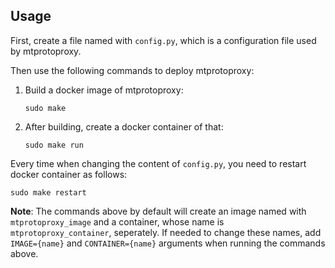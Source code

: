 ## Usage

First, create a file named with `config.py`, which is a configuration file
used by mtprotoproxy.

Then use the following commands to deploy mtprotoproxy:

1.  Build a docker image of mtprotoproxy:

        sudo make

2.  After building, create a docker container of that:

        sudo make run

Every time when changing the content of `config.py`, you need to restart docker
container as follows:

    sudo make restart

**Note**: The commands above by default will create an image named with
`mtprotoproxy_image` and a container, whose name is `mtprotoproxy_container`,
seperately. If needed to change these names, add `IMAGE={name}` and
`CONTAINER={name}` arguments when running the commands above.


